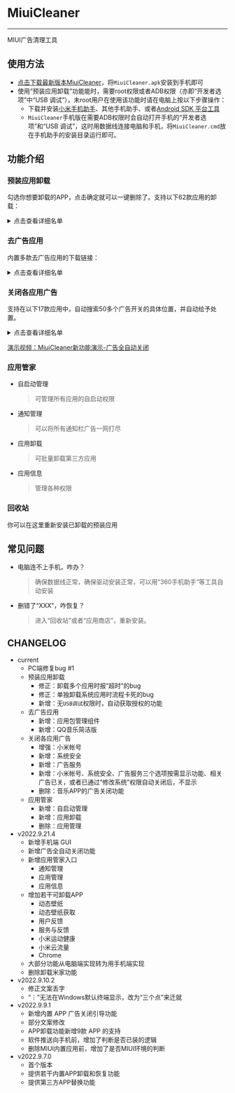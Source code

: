 # MiuiCleaner
----
MIUI广告清理工具

## 使用方法

- [点击下载最新版本MiuiCleaner](https://github.com/gucong3000/MiuiCleaner/releases/latest)，将`MiuiCleaner.apk`安装到手机即可
- 使用“预装应用卸载”功能能时，需要root权限或者ADB权限（亦即“开发者选项”中“USB 调试”），未root用户在使用该功能时请在电脑上按以下步骤操作：
	- 下载并安装[小米手机助手](http://zhushou.xiaomi.com/)、其他手机助手、或者[Android SDK 平台工具](https://developer.android.google.cn/studio/releases/platform-tools?hl=zh-cn)
	- `MiuiCleaner`手机版在需要ADB权限时会自动打开手机的“开发者选项”和“USB 调试”，这时用数据线连接电脑和手机，将`MiuiCleaner.cmd`放在手机助手的安装目录运行即可。

## 功能介绍
### 预装应用卸载

勾选你想要卸载的APP，点击确定就可以一键删除了。支持以下62款应用的卸载：
<details>
<summary>点击查看详细名单</summary>

- APP 外置开屏广告
	- 广告分析
	- 小米系统广告解决方案（智能服务）
- 桌面广告 APP
	- 智能助理（负一屏）
	- 信息助手（负一屏）
	- 智能出行
	- 内容中心（趣看看）
	- 百度搜索框
	- 桌面搜索框（搜索/全局搜索）
	- 桌面搜索框（Google）
- 过时的 APP
	- 悬浮球
	- 小米闻声
	- 智慧生活
- 影音类 APP
	- 音乐
	- Mi Video
	- 小米视频
	- 腾讯视频小米版
	- 爱奇艺播放器
- 天气
	- 小米天气
- 支付、电商、理财类 APP
	- 小米商城
	- 小米商城系统组件（电商助手）
	- 小米钱包
	- 米币支付
	- 小米支付
	- 小米卡包
	- 小米金融（天星金融）
	- 小米金融（天星金融）- 安全组件
	- 小米金服安全组件
	- 银联可信服务安全组件小米版
- 低使用频率 APP
	- 小米换机
	- 小米社区
	- 用户反馈
	- 服务与反馈
	- 小米画报
	- 动态壁纸
	- 动态壁纸获取
	- 收音机（蜻蜓FM）
	- 阅读（番茄免费小说）
	- 阅读（多看阅读器）
	- 小米运动健康
- 浏览器
	- 小米浏览器
	- 小米浏览器（国际版）
	- Chrome
- 内置输入法
	- 百度输入法-小米版
	- 搜狗输入法-小米版
	- 讯飞输入法-小米版
	- 小米安全键盘
- 小米游戏中心
	- 游戏中心（旧版）
	- 游戏中心
	- 游戏服务
	- 游戏中心 - pad 版
- SIM 卡应用
	- 小米移动
	- 全球上网
	- 小米云流量
	- 全球上网工具插件
	- SIM卡应用
- 快应用
	- 快应用中心
	- 快应用服务框架
- 语音助手
	- 语音唤醒
	- 小爱语音(小爱同学)
	- 小爱视觉（扫一扫）
	- 小爱翻译
	- 小爱通话（AI虚拟助手）
</details>

### 去广告应用

内置多款去广告应用的下载链接：
<details>
<summary>点击查看详细名单</summary>

- [李跳跳](https://www.123pan.com/s/A6cA-edAJh)
	> 广告自动跳过工具
- [Edge](https://www.coolapk.com/apk/com.microsoft.emmx)
	> 广告可关，可与Windows的Edge互动，有网页广告屏蔽功能
- [小米浏览器](https://com-globalbrowser.cn.aptoide.com/app)
	> 国际版，广告可关，有网页广告屏蔽功能
- [讯飞输入法](https://423down.lanzouv.com/b0f24av5i)
	> Google Play版，无广告
- 软件包安装程序
	> Google版，代替MIUI的“应用包管理程序”，无广告和审查功能
- [Holi 天气](https://www.coolapk.com/apk/com.joe.holi)
	> 无广告，体较小，更漂亮，替代“小米天气”
- [ES文件浏览器](https://423down.lanzouv.com/b0f1d7s2h)
	> 修改版，去广告，代替“小米视频”和“小米音乐”
- [知乎](https://423down.lanzouo.com/b0f2lkafe)
	> 集成“知了”，可在“知了”中关闭所有广告
- [哔哩哔哩](https://423down.lanzouv.com/b0f1gksne)
	> 集成“哔哩漫游”，可在“哔哩漫游”中关闭所有广告（需点击其版本号7次）
- [优酷视频](https://423down.lanzouv.com/b0f1avpib)
	> 修改版，去广告
- [百度贴吧](https://423down.lanzouv.com/b0f1b6q8d)
	> 修改版，去广告
- [酷安](https://423down.lanzouv.com/b0f2uzq2b)
	> 应用商店，修改版，去广告
- [AppShare](https://appshare.muge.info/)
	> 应用商店，可下载MIUI国际版中提取的APP

</details>

### 关闭各应用广告

支持在以下17款应用中，自动搜索50多个广告开关的具体位置，并自动给予处置。
<details>
<summary>点击查看详细名单</summary>

- 小米帐号:
    - 关于小米帐号:
        - 系统广告:
            - 系统工具广告: `关闭`
- 系统安全:
	- "加入“用户体验改进计划”": `关闭`,
	- 自动发送诊断数据: `关闭`
	- 广告服务:
		- 个性化广告推荐: `关闭`,
	- 网页链接调用服务:
		- 网页链接调用服务: `关闭`,
- 手机管家:
    - 在通知栏显示: `关闭`
    - 在线服务: `关闭`
    - 隐私设置:
        - 仅在WLAN下推荐: `打开`
        - 个性化推荐: `关闭`
- 应用管理:
    - 资源推荐: `关闭`
- 垃圾清理:
    - 扫描内存: `关闭`
    - 推荐内容: `关闭`
    - 仅在WLAN下推荐: `打开`
- 应用商店:
    - 通知设置:
        - 新手帮助: `关闭`
        - 应用更新通知: `关闭`
        - 点赞消息: `关闭`
        - 评论消息: `关闭`
    - 通知栏快捷入口: `关闭`
    - 隐私设置:
        - 个性化服务:
            - 个性化服务: `关闭`
    - 功能设置:
        - 显示福利活动: `关闭`
- 下载管理:
    - 信息流设置:
        - 仅在WLAN下加载: `打开`
        - 资源推荐: `关闭`
        - 热榜推荐: `关闭`
- 日历:
    - 功能设置:
        - 显示天气服务: `关闭`
    - 用户体验计划:
        - 内容推广: `关闭`
- 时钟:
    - 更多闹钟设置:
        - 显示生活早报: `关闭`
- 小米社区:
    - 隐私管理:
        - 详情页相似推荐: `关闭`
        - 个性化广告: `关闭`
        - 信息流推荐: `关闭`
    - 关闭私信: null,
    - 关闭私信消息提醒: `打开`
- 小米天气:
    - 用户体验计划:
        - 天气视频卡片: `关闭`
        - 内容推广: `关闭`
- 小米视频:
    - 隐私设置:
        - 个性化内容推荐: `关闭`
        - 个性化广告推荐: `关闭`
    - 消息与推送:
        - 未读消息提醒: `关闭`
        - 接收小米推送: `关闭`
    - 其他:
        - 在线服务: `关闭`
- 音乐:
    - 在线内容服务: `关闭`
- 小爱语音:
    - 隐私管理:
        - 隐私设置:
            - 加入用户体验改进计划: `关闭`
            - 小爱技巧推送服务: `关闭`
            - 个性化推荐: `关闭`
            - 个性化广告推荐: `关闭`
- 搜索:
    - 搜索快捷方式:
        - 桌面搜索框: `关闭`
    - 首页展示模块:
        - 热搜榜单:
            - 热搜榜s: `关闭`
        - 搜索提示词: `关闭`
    - 搜索项:
        - 搜索精选: `关闭`
    - 网站广告过滤: `打开`
- 浏览器:
    - 主页设置:
        - 简洁版: `打开`
        - 宫格位推送: `关闭`
    - 隐私防护:
        - 广告过滤:
            - 广告过滤: `打开`
    - 消息通知管理:
        - 接收消息通知: `关闭`
- 小米浏览器:
    - 首页设置:
        - 简洁版: `打开`
    - 隐私保护:
        - 广告过滤:
            - 广告过滤: `打开`
    - 高级:
        - 浏览器广告: `关闭`
    - 通知栏快捷入口: `关闭`
    - Facebook快捷通知: `关闭`

</details>

[演示视频：MiuiCleaner新功能演示-广告全自动关闭](https://www.zhihu.com/zvideo/1555993019102552064)
### 应用管家

- 自启动管理
	> 可管理所有应用的自启动权限
- 通知管理
	> 可以将所有通知栏广告一网打尽
- 应用卸载
	> 可批量卸载第三方应用
- 应用信息
	> 管理各种权限

### 回收站

你可以在这里重新安装已卸载的预装应用

## 常见问题
- 电脑连不上手机，咋办？
	> 确保数据线正常，确保驱动安装正常，可以用“360手机助手”等工具自动安装
- 删错了“XXX”，咋恢复？
	> 进入“回收站”或者“应用商店”，重新安装。

## CHANGELOG

- current
	- PC端修复bug #1
	- 预装应用卸载
		- 修正：卸载多个应用时报“超时”的bug
		- 修正：单独卸载系统应用时流程卡死的bug
		- 新增：无`USB调试`权限时，自动获取授权的功能
	- 去广告应用
		- 新增：应用包管理组件
		- 新增：QQ音乐简洁版
	- 关闭各应用广告
		- 增强：小米帐号
		- 新增：系统安全
		- 新增：广告服务
		- 新增：小米帐号、系统安全、广告服务三个选项按需显示功能、相关广告已关，或者已通过“修改系统”权限自动关闭后，不显示
		- 删除：音乐APP的广告关闭功能
	- 应用管家
		- 新增：自启动管理
		- 新增：应用卸载
		- 删除：应用管理
- v2022.9.21.4
	- 新增手机端 GUI
	- 新增广告全自动关闭功能
	- 新增应用管家入口
		- 通知管理
		- 应用管理
		- 应用信息
	- 增加若干可卸载APP
		- 动态壁纸
		- 动态壁纸获取
		- 用户反馈
		- 服务与反馈
		- 小米运动健康
		- 小米云流量
		- Chrome
	- 大部分功能从电脑端实现转为用手机端实现
	- 删除卸载米家功能
- v2022.9.10.2
	- 修正文案丢字
	- “⋮”无法在Windows默认终端显示，改为“三个点”来迁就
- v2022.9.9.1
	- 新增内置 APP 广告关闭引导功能
	- 部分文案修改
	- APP卸载功能新增9款 APP 的支持
	- 软件推送向手机前，增加了判断是否已装的逻辑
	- 删除MIUI内置应用前，增加了是否MIUI环境的判断
- v2022.9.7.0
	- 首个版本
	- 提供若干内置APP卸载和恢复功能
	- 提供第三方APP替换功能

